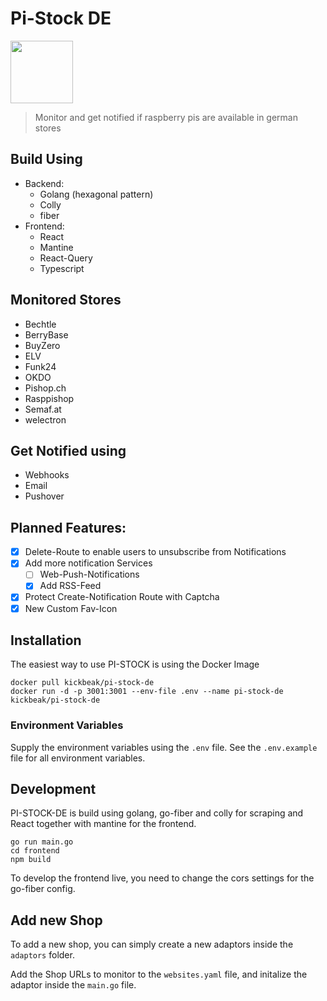 # Pi-Stock DE
<img src="https://github.com/julianfbeck/pi-stock-de/blob/main/frontend/public/android-chrome-512x512.png" height="100">

> Monitor and get notified if raspberry pis are available in german stores

## Build Using
- Backend:
  - Golang (hexagonal pattern)
  - Colly
  - fiber
- Frontend:
  - React
  - Mantine
  - React-Query
  - Typescript  

## Monitored Stores
- Bechtle
- BerryBase
- BuyZero
- ELV
- Funk24
- OKDO
- Pishop.ch
- Rasppishop
- Semaf.at
- welectron

## Get Notified using
- Webhooks
- Email
- Pushover

## Planned Features:
- [x] Delete-Route to enable users to unsubscribe from Notifications
- [x] Add more notification Services
  - [ ] Web-Push-Notifications
  - [x] Add RSS-Feed
- [x] Protect Create-Notification Route with Captcha
- [x] New Custom Fav-Icon

## Installation
The easiest way to use PI-STOCK is using the Docker Image 

```
docker pull kickbeak/pi-stock-de
docker run -d -p 3001:3001 --env-file .env --name pi-stock-de kickbeak/pi-stock-de 
```
### Environment Variables
Supply the environment variables using the `.env` file.
See the `.env.example` file for all environment variables.

## Development
PI-STOCK-DE is build using golang, go-fiber and colly for scraping and React together with mantine for the frontend.
```
go run main.go
cd frontend
npm build
```
To develop the frontend live, you need to change the cors settings for the go-fiber config.

## Add new Shop
To add a new shop, you can simply create a new adaptors inside the `adaptors` folder.

Add the Shop URLs to monitor to the `websites.yaml` file, and initalize the adaptor inside the `main.go` file.

